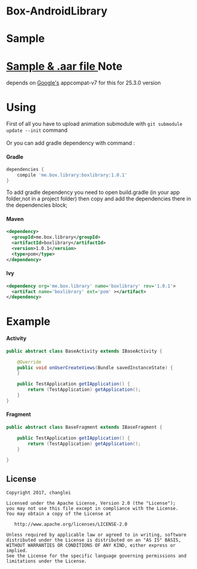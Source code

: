 # Box-AndroidLibrary

Sample
======
<a href="https://github.com/changleibox/Box-AndroidLibrary/releases/tag/V1.0.0"> Sample & .aar file </a>
Note
====

depends on <a href="https://github.com/google">Google's</a> appcompat-v7 for this for 25.3.0 version

Using
======
First of all you have to upload animation submodule with `git submodule update --init` command <br>
<br>
Or you can add gradle dependency with command :<br>

#### Gradle
```groovy
dependencies {
	compile 'me.box.library:boxlibrary:1.0.1'
}
```

To add gradle dependency you need to open  build.gradle (in your app folder,not in a project folder) then copy and add the dependencies there in the dependencies block;

#### Maven
```xml
<dependency>
  <groupId>me.box.library</groupId>
  <artifactId>boxlibrary</artifactId>
  <version>1.0.1</version>
  <type>pom</type>
</dependency>
```

#### lvy
```xml
<dependency org='me.box.library' name='boxlibrary' rev='1.0.1'>
  <artifact name='boxlibrary' ext='pom' ></artifact>
</dependency>
```

Example
========

#### Activity
```java
public abstract class BaseActivity extends IBaseActivity {

    @Override
    public void onUserCreateViews(Bundle savedInstanceState) {
    }

    public TestApplication getIApplication() {
        return (TestApplication) getApplication();
    }
}
```

#### Fragment
```java
public abstract class BaseFragment extends IBaseFragment {

    public TestApplication getIApplication() {
        return (TestApplication) getApplication();
    }

}
```

## License
    Copyright 2017, changlei

    Licensed under the Apache License, Version 2.0 (the "License");
    you may not use this file except in compliance with the License.
    You may obtain a copy of the License at

       http://www.apache.org/licenses/LICENSE-2.0

    Unless required by applicable law or agreed to in writing, software
    distributed under the License is distributed on an "AS IS" BASIS,
    WITHOUT WARRANTIES OR CONDITIONS OF ANY KIND, either express or implied.
    See the License for the specific language governing permissions and
    limitations under the License.
